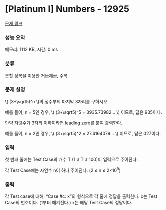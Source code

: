 # [Platinum I] Numbers - 12925 

[문제 링크](https://www.acmicpc.net/problem/12925) 

### 성능 요약

메모리: 1112 KB, 시간: 0 ms

### 분류

분할 정복을 이용한 거듭제곱, 수학

### 문제 설명

<p>\( (3+\sqrt5)^n \)의 정수부의 마지막 3자리를 구하시오.</p>

<p>예를 들어, n = 5인 경우, \( (3+\sqrt5)^5 = 3935.73982... \) 이므로, 답은 935이다.</p>

<p>만약 자릿수가 3자리 이하이라면 leading zero를 붙여 출력한다.</p>

<p>예를 들어, n = 2인 경우, \( (3+\sqrt5)^2 = 27.4164079... \) 이므로, 답은 027이다.</p>

### 입력 

 <p>첫 번째 줄에는 Test Case의 개수 T (1 ≤ T ≤ 100)이 입력으로 주어진다.</p>

<p>각 Test Case에는 자연수 n이 하나 주어진다. (2 ≤ n ≤ 2×10<sup>9</sup>)</p>

### 출력 

 <p>각 Test case에 대해, “Case #c: x”의 형식으로 각 줄에 정답을 출력한다. c는 Test Case의 번호이다. (1부터 매겨진다.) x는 해당 Test Case의 정답이다.</p>

